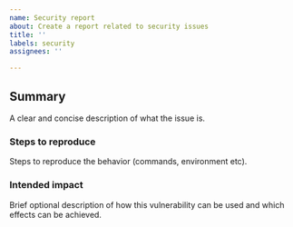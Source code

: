 ```yaml
---
name: Security report
about: Create a report related to security issues
title: ''
labels: security
assignees: ''

---
```


## Summary

A clear and concise description of what the issue is.

### Steps to reproduce

Steps to reproduce the behavior (commands, environment etc).

### Intended impact

Brief optional description of how this vulnerability can be used and which effects can be achieved. 
